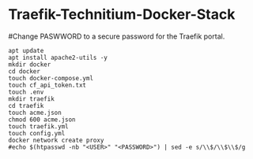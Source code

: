 # Traefik-Technitium-Docker-Stack
#Change PASWWORD to a secure password for the Traefik portal.
```
apt update
apt install apache2-utils -y
mkdir docker
cd docker
touch docker-compose.yml
touch cf_api_token.txt
touch .env
mkdir traefik
cd traefik
touch acme.json
chmod 600 acme.json
touch traefik.yml
touch config.yml
docker network create proxy
#echo $(htpasswd -nb "<USER>" "<PASSWORD>") | sed -e s/\\$/\\$\\$/g
```

